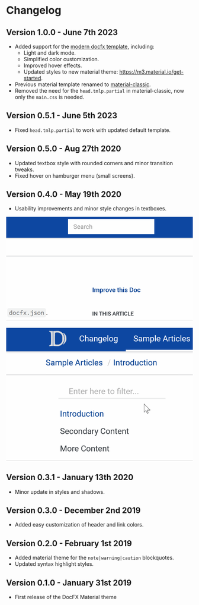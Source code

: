 # Changelog

## Version 1.0.0 - June 7th 2023

- Added support for the [modern docfx template](https://dotnet.github.io/docfx/docs/template.html?tabs=modern), including:
    - Light and dark mode.
    - Simplified color customization.
    - Improved hover effects.
    - Updated styles to new material theme: https://m3.material.io/get-started.
- Previous material template renamed to [material-classic](./classic.md).
- Removed the need for the `head.tmlp.partial` in material-classic, now only the `main.css` is needed.

## Version 0.5.1 - June 5th 2023

- Fixed `head.tmlp.partial` to work with updated default template.

## Version 0.5.0 - Aug 27th 2020

- Updated textbox style with rounded corners and minor transition tweaks.
- Fixed hover on hamburger menu (small screens).

## Version 0.4.0 - May 19th 2020

- Usability improvements and minor style changes in textboxes.

<img src="./images/classic/docfx-search.gif" alt="Search highlights" class="small-image"/>

<br/>
<br/>

<img src="./images/classic/docfx-filter.gif" alt="Filter highlights" class="small-image"/>


## Version 0.3.1 - January 13th 2020

- Minor update in styles and shadows.

## Version 0.3.0 - December 2nd 2019

- Added easy customization of header and link colors.

## Version 0.2.0 - February 1st 2019

- Added material theme for the `note|warning|caution` blockquotes.
- Updated syntax highlight styles.

## Version 0.1.0 - January 31st 2019

- First release of the DocFX Material theme
